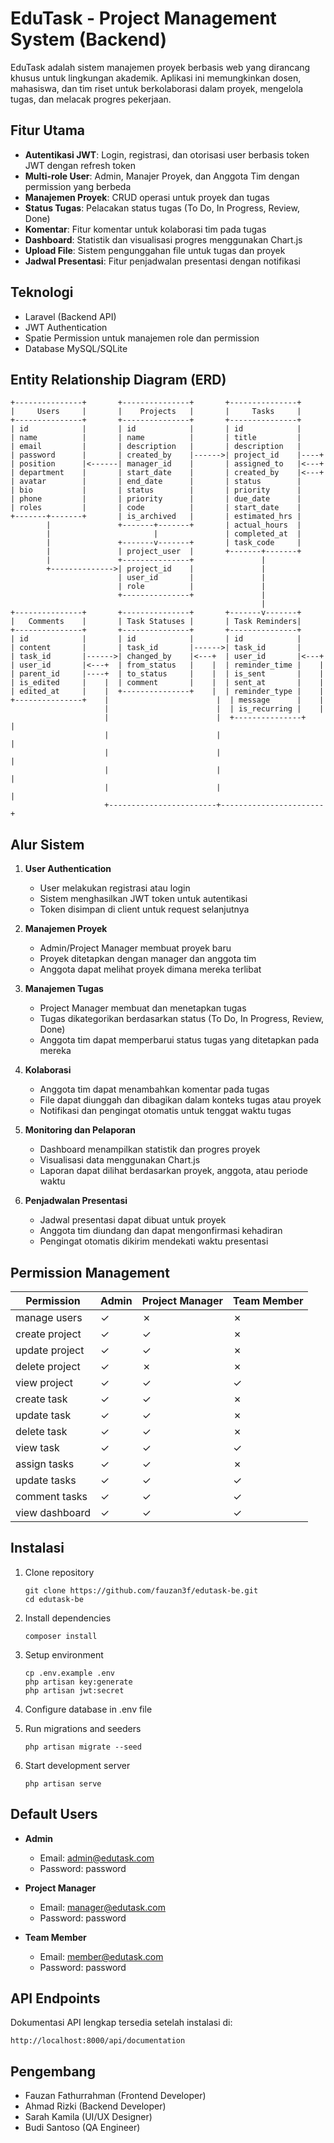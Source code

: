 # EduTask - Project Management System (Backend)

EduTask adalah sistem manajemen proyek berbasis web yang dirancang khusus untuk lingkungan akademik. Aplikasi ini memungkinkan dosen, mahasiswa, dan tim riset untuk berkolaborasi dalam proyek, mengelola tugas, dan melacak progres pekerjaan.

## Fitur Utama

- **Autentikasi JWT**: Login, registrasi, dan otorisasi user berbasis token JWT dengan refresh token
- **Multi-role User**: Admin, Manajer Proyek, dan Anggota Tim dengan permission yang berbeda
- **Manajemen Proyek**: CRUD operasi untuk proyek dan tugas
- **Status Tugas**: Pelacakan status tugas (To Do, In Progress, Review, Done)
- **Komentar**: Fitur komentar untuk kolaborasi tim pada tugas
- **Dashboard**: Statistik dan visualisasi progres menggunakan Chart.js
- **Upload File**: Sistem pengunggahan file untuk tugas dan proyek
- **Jadwal Presentasi**: Fitur penjadwalan presentasi dengan notifikasi

## Teknologi

- Laravel (Backend API)
- JWT Authentication
- Spatie Permission untuk manajemen role dan permission
- Database MySQL/SQLite

## Entity Relationship Diagram (ERD)

```
+---------------+       +---------------+       +---------------+
|     Users     |       |    Projects   |       |     Tasks     |
+---------------+       +---------------+       +---------------+
| id            |       | id            |       | id            |
| name          |       | name          |       | title         |
| email         |       | description   |       | description   |
| password      |       | created_by    |------>| project_id    |----+
| position      |<------| manager_id    |       | assigned_to   |<---+
| department    |       | start_date    |       | created_by    |<---+
| avatar        |       | end_date      |       | status        |
| bio           |       | status        |       | priority      |
| phone         |       | priority      |       | due_date      |
| roles         |       | code          |       | start_date    |
+-------+-------+       | is_archived   |       | estimated_hrs |
        |               +-------+-------+       | actual_hours  |
        |                       |               | completed_at  |
        |               +-------v-------+       | task_code     |
        |               | project_user  |       +-------+-------+
        |               +---------------+               |
        +-------------->| project_id    |               |
                        | user_id       |               |
                        | role          |               |
                        +---------------+               |
                                                        |
+---------------+       +---------------+       +-------v-------+
|   Comments    |       | Task Statuses |       | Task Reminders|
+---------------+       +---------------+       +---------------+
| id            |       | id            |       | id            |
| content       |       | task_id       |------>| task_id       |
| task_id       |------>| changed_by    |<---+  | user_id       |<---+
| user_id       |<---+  | from_status   |    |  | reminder_time |    |
| parent_id     |----+  | to_status     |    |  | is_sent       |    |
| is_edited     |    |  | comment       |    |  | sent_at       |    |
| edited_at     |    |  +---------------+    |  | reminder_type |    |
+---------------+    |                        |  | message      |    |
                     |                        |  | is_recurring |    |
                     |                        |  +---------------+    |
                     |                        |                       |
                     |                        |                       |
                     |                        |                       |
                     |                        |                       |
                     +------------------------+-----------------------+
```

## Alur Sistem

1. **User Authentication**
   - User melakukan registrasi atau login
   - Sistem menghasilkan JWT token untuk autentikasi
   - Token disimpan di client untuk request selanjutnya

2. **Manajemen Proyek**
   - Admin/Project Manager membuat proyek baru
   - Proyek ditetapkan dengan manager dan anggota tim
   - Anggota dapat melihat proyek dimana mereka terlibat

3. **Manajemen Tugas**
   - Project Manager membuat dan menetapkan tugas
   - Tugas dikategorikan berdasarkan status (To Do, In Progress, Review, Done)
   - Anggota tim dapat memperbarui status tugas yang ditetapkan pada mereka

4. **Kolaborasi**
   - Anggota tim dapat menambahkan komentar pada tugas
   - File dapat diunggah dan dibagikan dalam konteks tugas atau proyek
   - Notifikasi dan pengingat otomatis untuk tenggat waktu tugas

5. **Monitoring dan Pelaporan**
   - Dashboard menampilkan statistik dan progres proyek
   - Visualisasi data menggunakan Chart.js
   - Laporan dapat dilihat berdasarkan proyek, anggota, atau periode waktu

6. **Penjadwalan Presentasi**
   - Jadwal presentasi dapat dibuat untuk proyek
   - Anggota tim diundang dan dapat mengonfirmasi kehadiran
   - Pengingat otomatis dikirim mendekati waktu presentasi

## Permission Management

| Permission | Admin | Project Manager | Team Member |
|------------|-------|----------------|-------------|
| manage users | ✓ | ✗ | ✗ |
| create project | ✓ | ✓ | ✗ |
| update project | ✓ | ✓ | ✗ |
| delete project | ✓ | ✗ | ✗ |
| view project | ✓ | ✓ | ✓ |
| create task | ✓ | ✓ | ✗ |
| update task | ✓ | ✓ | ✗ |
| delete task | ✓ | ✓ | ✗ |
| view task | ✓ | ✓ | ✓ |
| assign tasks | ✓ | ✓ | ✗ |
| update tasks | ✓ | ✓ | ✓ |
| comment tasks | ✓ | ✓ | ✓ |
| view dashboard | ✓ | ✓ | ✓ |

## Instalasi

1. Clone repository
   ```
   git clone https://github.com/fauzan3f/edutask-be.git
   cd edutask-be
   ```

2. Install dependencies
   ```
   composer install
   ```

3. Setup environment
   ```
   cp .env.example .env
   php artisan key:generate
   php artisan jwt:secret
   ```

4. Configure database in .env file

5. Run migrations and seeders
   ```
   php artisan migrate --seed
   ```

6. Start development server
   ```
   php artisan serve
   ```

## Default Users

- **Admin**
  - Email: admin@edutask.com
  - Password: password

- **Project Manager**
  - Email: manager@edutask.com
  - Password: password

- **Team Member**
  - Email: member@edutask.com
  - Password: password

## API Endpoints

Dokumentasi API lengkap tersedia setelah instalasi di:

```
http://localhost:8000/api/documentation
```

## Pengembang

- Fauzan Fathurrahman (Frontend Developer)
- Ahmad Rizki (Backend Developer)
- Sarah Kamila (UI/UX Designer)
- Budi Santoso (QA Engineer)
